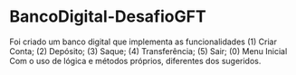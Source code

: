 # BancoDigital-DesafioGFT

Foi criado um banco digital que implementa as funcionalidades (1) Criar Conta; (2) Depósito; (3) Saque; (4) Transferência; (5) Sair; (0) Menu Inicial
Com o uso de lógica e métodos próprios, diferentes dos sugeridos.
